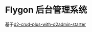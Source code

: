 # Flygon 后台管理系统

基于[d2-crud-plus-with-d2admin-starter](https://github.com/greper/d2-crud-plus-with-d2admin-starter)
